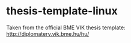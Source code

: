 # thesis-template-linux
Taken from the official BME VIK thesis template: http://diplomaterv.vik.bme.hu/hu/
